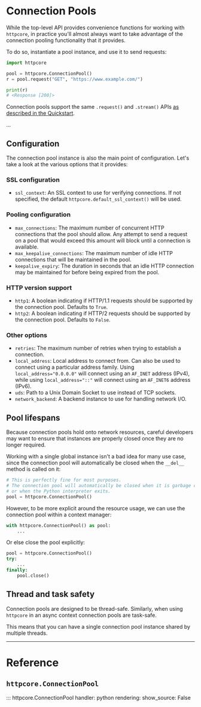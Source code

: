 # Connection Pools

While the top-level API provides convenience functions for working with `httpcore`,
in practice you'll almost always want to take advantage of the connection pooling
functionality that it provides.

To do so, instantiate a pool instance, and use it to send requests:

```python
import httpcore

pool = httpcore.ConnectionPool()
r = pool.request("GET", "https://www.example.com/")

print(r)
# <Response [200]>
```

Connection pools support the same `.request()` and `.stream()` APIs [as described in
the Quickstart](../quickstart).

...

## Configuration

The connection pool instance is also the main point of configuration. Let's take a look at the various options that it provides:

### SSL configuration

* `ssl_context`: An SSL context to use for verifying connections.
                 If not specified, the default `httpcore.default_ssl_context()`
                 will be used.

### Pooling configuration

* `max_connections`: The maximum number of concurrent HTTP connections that the pool
                     should allow. Any attempt to send a request on a pool that would
                     exceed this amount will block until a connection is available.
* `max_keepalive_connections`: The maximum number of idle HTTP connections that will
                               be maintained in the pool.
* `keepalive_expiry`: The duration in seconds that an idle HTTP connection may be
                      maintained for before being expired from the pool.

### HTTP version support

* `http1`: A boolean indicating if HTTP/1.1 requests should be supported by the connection
           pool. Defaults to `True`.
* `http2`: A boolean indicating if HTTP/2 requests should be supported by the connection
           pool. Defaults to `False`.

### Other options

* `retries`: The maximum number of retries when trying to establish a connection.
* `local_address`: Local address to connect from. Can also be used to connect using
                   a particular address family. Using `local_address="0.0.0.0"` will
                   connect using an `AF_INET` address (IPv4), while using `local_address="::"`
                   will connect using an `AF_INET6` address (IPv6).
* `uds`: Path to a Unix Domain Socket to use instead of TCP sockets.
* `network_backend`: A backend instance to use for handling network I/O.

## Pool lifespans

Because connection pools hold onto network resources, careful developers may want to ensure that instances are properly closed once they are no longer required.

Working with a single global instance isn't a bad idea for many use case, since the connection pool will automatically be closed when the `__del__` method is called on it:

```python
# This is perfectly fine for most purposes.
# The connection pool will automatically be closed when it is garbage collected,
# or when the Python interpreter exits.
pool = httpcore.ConnectionPool()
```

However, to be more explicit around the resource usage, we can use the connection pool within a context manager:

```python
with httpcore.ConnectionPool() as pool:
    ...
```

Or else close the pool explicitly:

```python
pool = httpcore.ConnectionPool()
try:
    ...
finally:
    pool.close()
```

## Thread and task safety

Connection pools are designed to be thread-safe. Similarly, when using `httpcore` in an async context connection pools are task-safe.

This means that you can have a single connection pool instance shared by multiple threads.

---

# Reference

## `httpcore.ConnectionPool`

::: httpcore.ConnectionPool
    handler: python
    rendering:
        show_source: False
